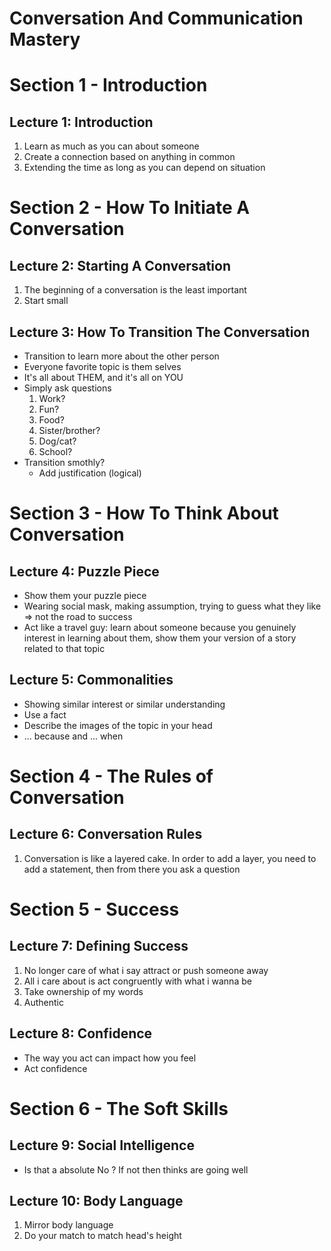 # Conversation And Communication Mastery

# Section 1 - Introduction

## Lecture 1: Introduction
1. Learn as much as you can about someone
2. Create a connection based on anything in common
3. Extending the time as long as you can depend on situation

# Section 2 - How To Initiate A Conversation

## Lecture 2: Starting A Conversation
1. The beginning of a conversation is the least important
2. Start small

## Lecture 3: How To Transition The Conversation
* Transition to learn more about the other person
* Everyone favorite topic is them selves
* It's all about THEM, and it's all on YOU
* Simply ask questions
  1. Work?
  2. Fun?
  3. Food?
  4. Sister/brother?
  5. Dog/cat?
  6. School?
* Transition smothly?
  * Add justification (logical)

# Section 3 - How To Think About Conversation

## Lecture 4: Puzzle Piece
* Show them your puzzle piece
* Wearing social mask, making assumption, trying to guess what they like => not the road to success
* Act like a travel guy: learn about someone because you genuinely interest in learning about them, show them your version of a story related to that topic

## Lecture 5: Commonalities
* Showing similar interest or similar understanding
* Use a fact
* Describe the images of the topic in your head
* ... because and ... when

# Section 4 - The Rules of Conversation

## Lecture 6: Conversation Rules
1. Conversation is like a layered cake. In order to add a layer, you need to add a statement, then from there you ask a question

# Section 5 - Success

## Lecture 7: Defining Success
1. No longer care of what i say attract or push someone away
2. All i care about is act congruently with what i wanna be
3. Take ownership of my words
4. Authentic

## Lecture 8: Confidence
* The way you act can impact how you feel
* Act confidence

# Section 6 - The Soft Skills

## Lecture 9: Social Intelligence
* Is that a absolute No ? If not then thinks are going well

## Lecture 10: Body Language
1. Mirror body language
2. Do your match to match head's height
